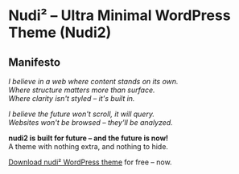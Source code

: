 # Nudi² – Ultra Minimal WordPress Theme (Nudi2)

## Manifesto
*I believe in a web where content stands on its own.*  
*Where structure matters more than surface.*  
*Where clarity isn't styled – it's built in.*  

*I believe the future won't scroll, it will query.*  
*Websites won't be browsed – they’ll be analyzed.*  

**nudi2 is built for future – and the future is now!**  
A theme with nothing extra, and nothing to hide.  

[Download nudi² WordPress theme](https://github.com/tzri/nudi2/archive/refs/heads/main.zip) for free – now.  
